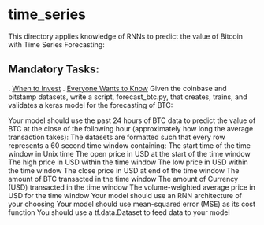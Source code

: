 # time_series
This directory applies knowledge of RNNs to predict the value of Bitcoin with Time Series Forecasting:

## Mandatory Tasks:
. [When to Invest](/supervised_learning/times_series/forecast_btc.py)
.  [Everyone Wants to Know](/supervised_learning/time_series/forecast_btc.py)
 Given the coinbase and bitstamp datasets, write a script, forecast_btc.py, that creates, trains, and validates a keras model for the forecasting of BTC:

Your model should use the past 24 hours of BTC data to predict the value of BTC at the close of the following hour (approximately how long the average transaction takes):
The datasets are formatted such that every row represents a 60 second time window containing:
The start time of the time window in Unix time
The open price in USD at the start of the time window
The high price in USD within the time window
The low price in USD within the time window
The close price in USD at end of the time window
The amount of BTC transacted in the time window
The amount of Currency (USD) transacted in the time window
The volume-weighted average price in USD for the time window
Your model should use an RNN architecture of your choosing
Your model should use mean-squared error (MSE) as its cost function
You should use a tf.data.Dataset to feed data to your model
